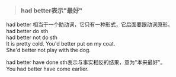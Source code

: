 >### had better表示"最好"
 	
had better 相当于一个助动词，它只有一种形式，它后面要跟动词原形。 <br>
had better do sth  <br>
had better not do sth <br>
It is pretty cold. You'd better put on my coat. <br>
She'd better not play with the dog.  <br>

had better have done sth表示与事实相反的结果，意为"本来最好"。 <br>
You had better have come earlier.
